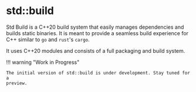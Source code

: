 # std::build

Std Build is a C++20 build system that easily manages dependencies and builds
static binaries. It is meant to provide a seamless build experience for C++
similar to `go` and `rust`'s `cargo`.

It uses C++20 modules and consists of a full packaging and build system.

!!! warning "Work in Progress"

    The initial version of std::build is under development. Stay tuned for a 
    preview.



